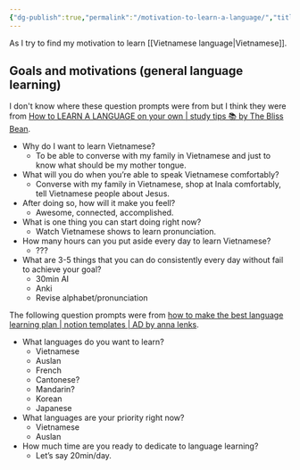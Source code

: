```yaml
---
{"dg-publish":true,"permalink":"/motivation-to-learn-a-language/","title":"Motivation to learn a language","tags":["language","education"],"created":"2022-08-08","updated":"2022-08-08"}
---
```



As I try to find my motivation to learn [[Vietnamese language\|Vietnamese]].

## Goals and motivations (general language learning)

I don't know where these question prompts were from but I think they were from [How to LEARN A LANGUAGE on your own | study tips 📚 by The Bliss Bean](https://www.youtube.com/watch?v=pb_fdgm4VIQ).

- Why do I want to learn Vietnamese?
  - To be able to converse with my family in Vietnamese and just to know what should be my mother tongue.
- What will you do when you’re able to speak Vietnamese comfortably?
  - Converse with my family in Vietnamese, shop at Inala comfortably, tell Vietnamese people about Jesus.
- After doing so, how will it make you feell?
  - Awesome, connected, accomplished.
- What is one thing you can start doing right now?
  - Watch Vietnamese shows to learn pronunciation.
- How many hours can you put aside every day to learn Vietnamese?
  - ???
- What are 3-5 things that you can do consistently every day without fail to achieve your goal?
  - 30min AI
  - Anki
  - Revise alphabet/pronunciation

The following question prompts were from [how to make the best language learning plan | notion templates | AD by anna lenks](https://www.youtube.com/watch?v=D5PagP6svfg&t=344s).

- What languages do you want to learn?
  - Vietnamese
  - Auslan
  - French
  - Cantonese?
  - Mandarin?
  - Korean
  - Japanese
- What languages are your priority right now?
  - Vietnamese
  - Auslan
- How much time are you ready to dedicate to language learning?
  - Let’s say 20min/day.

